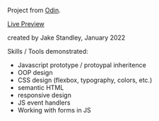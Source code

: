 Project from [Odin](https://www.theodinproject.com/paths/full-stack-ruby-on-rails/courses/javascript/lessons/library).

[Live Preview](https://jstan811.github.io/odin-library/)

created by Jake Standley, January 2022

Skills / Tools demonstrated:
  - Javascript prototype / protoypal inheritence
  - OOP design
  - CSS design (flexbox, typography, colors, etc.)
  - semantic HTML
  - responsive design
  - JS event handlers
  - Working with forms in JS
